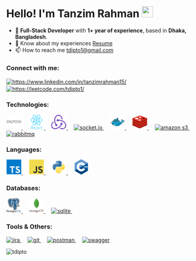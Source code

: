 # Hello! I'm Tanzim Rahman <img src="https://media.giphy.com/media/hvRJCLFzcasrR4ia7z/giphy.gif" width="29px" height="29px">

- 💼 **Full-Stack Developer** with **1+ year of experience**, based in **Dhaka, Bangladesh**.
- 📄 Know about my experiences [Resume](https://drive.google.com/file/d/1O0EKElwmQCnDTRlUm2_Kh6ScY0fMtNK2/view?usp=sharing)
- 📫 How to reach me tdipto1@gmail.com



<h3 align="left">Connect with me:</h3>
<p align="left">
<a href="https://www.linkedin.com/in/tanzimrahman15/" target="blank"><img align="center" src="https://raw.githubusercontent.com/rahuldkjain/github-profile-readme-generator/master/src/images/icons/Social/linked-in-alt.svg" alt="https://www.linkedin.com/in/tanzimrahman15/" height="30" width="40" /></a>
<a href="https://leetcode.com/tdipto1/" target="blank"><img align="center" src="https://raw.githubusercontent.com/rahuldkjain/github-profile-readme-generator/master/src/images/icons/Social/leet-code.svg" alt="https://leetcode.com/tdipto1/" height="30" width="40" /></a>
</p>





<h3 align="left">Technologies:</h3>
<p align="left"> 
<a href="https://expressjs.com/" target="_blank" rel="noreferrer">
  <img src="https://raw.githubusercontent.com/devicons/devicon/master/icons/express/express-original-wordmark.svg" alt="express" width="40" height="40"/>
</a>
 &nbsp;&nbsp;&nbsp;
<a href="https://reactjs.org/" target="_blank" rel="noreferrer">
  <img src="https://raw.githubusercontent.com/devicons/devicon/master/icons/react/react-original-wordmark.svg" alt="react" width="40" height="40"/>
</a>
<!-- &nbsp;&nbsp;&nbsp;
<a href="https://nodejs.org" target="_blank" rel="noreferrer"> 
  <img src="https://raw.githubusercontent.com/devicons/devicon/master/icons/nodejs/nodejs-original-wordmark.svg" alt="nodejs" width="40" height="40"/> 
</a> -->
 &nbsp;&nbsp;&nbsp;
<a href="https://redux.js.org" target="_blank" rel="noreferrer"> 
  <img src="https://raw.githubusercontent.com/devicons/devicon/master/icons/redux/redux-original.svg" alt="redux" width="40" height="40"/> 
</a>
<!-- &nbsp;&nbsp;&nbsp;
<a href="https://firebase.google.com/" target="_blank" rel="noreferrer"> 
  <img src="https://www.vectorlogo.zone/logos/firebase/firebase-icon.svg" alt="firebase" width="40" height="40"/> 
</a> -->
<!-- &nbsp;&nbsp;&nbsp;
<a href="https://graphql.org" target="_blank" rel="noreferrer"> 
  <img src="https://www.vectorlogo.zone/logos/graphql/graphql-icon.svg" alt="graphql" width="40" height="40"/> 
</a> -->
 &nbsp;&nbsp;&nbsp;
<a href="https://socket.io/" target="_blank" rel="noreferrer">
  <img src="https://upload.wikimedia.org/wikipedia/commons/9/96/Socket-io.svg" alt="socket.io" width="40" height="40"/>
</a>
 &nbsp;&nbsp;&nbsp;
<a href="https://www.docker.com/" target="_blank" rel="noreferrer">
  <img src="https://raw.githubusercontent.com/devicons/devicon/master/icons/docker/docker-original.svg" alt="docker" width="40" height="40"/>
</a>
 &nbsp;&nbsp;&nbsp;
<a href="https://redis.io/" target="_blank" rel="noreferrer">
  <img src="https://raw.githubusercontent.com/devicons/devicon/master/icons/redis/redis-original.svg" alt="redis" width="40" height="40"/>
</a>
&nbsp;&nbsp;&nbsp;
<a href="https://aws.amazon.com/s3/" target="_blank" rel="noreferrer">
    <img src="https://upload.wikimedia.org/wikipedia/commons/b/bc/Amazon-S3-Logo.svg" alt="amazon s3" width="40" height="40"/>
</a>
 &nbsp;&nbsp;&nbsp;
<a href="https://www.rabbitmq.com/" target="_blank" rel="noreferrer">
  <img src="https://cdn.worldvectorlogo.com/logos/rabbitmq.svg" alt="rabbitmq" width="40" height="40"/>
</a>

<!-- &nbsp;&nbsp;&nbsp;
<a href="https://www.djangoproject.com/" target="_blank" rel="noreferrer">
  <img src="https://cdn.worldvectorlogo.com/logos/django.svg" alt="django" width="40" height="40"/>
</a> -->






<h3 align="left">Languages:</h3>
<p align="left"> 
<a href="https://www.typescriptlang.org/" target="_blank" rel="noreferrer">
  <img src="https://raw.githubusercontent.com/devicons/devicon/master/icons/typescript/typescript-original.svg" alt="typescript" width="40" height="40"/>
</a>
&nbsp;&nbsp;&nbsp;
<a href="https://developer.mozilla.org/en-US/docs/Web/JavaScript" target="_blank" rel="noreferrer">
  <img src="https://raw.githubusercontent.com/devicons/devicon/master/icons/javascript/javascript-original.svg" alt="javascript" width="40" height="40"/>
</a>
&nbsp;&nbsp;&nbsp;
<a href="https://www.python.org" target="_blank" rel="noreferrer">
  <img src="https://raw.githubusercontent.com/devicons/devicon/master/icons/python/python-original.svg" alt="python" width="40" height="40"/>
</a>
&nbsp;&nbsp;&nbsp;
<a href="https://www.w3schools.com/cpp/" target="_blank" rel="noreferrer">
  <img src="https://raw.githubusercontent.com/devicons/devicon/master/icons/cplusplus/cplusplus-original.svg" alt="cplusplus" width="40" height="40"/>
</a>

  






<h3 align="left">Databases:</h3>
<p align="left"> 
<a href="https://www.postgresql.org" target="_blank" rel="noreferrer">
  <img src="https://raw.githubusercontent.com/devicons/devicon/master/icons/postgresql/postgresql-original-wordmark.svg" alt="postgresql" width="40" height="40"/>
</a>
&nbsp;&nbsp;&nbsp;
<a href="https://www.mongodb.com/" target="_blank" rel="noreferrer">
  <img src="https://raw.githubusercontent.com/devicons/devicon/master/icons/mongodb/mongodb-original-wordmark.svg" alt="mongodb" width="40" height="40"/>
</a>
&nbsp;&nbsp;&nbsp;
<a href="https://www.sqlite.org/" target="_blank" rel="noreferrer">
  <img src="https://www.vectorlogo.zone/logos/sqlite/sqlite-icon.svg" alt="sqlite" width="40" height="40"/>
</a>
&nbsp;&nbsp;&nbsp;






<h3 align="left">Tools & Others:</h3>
<p align="left"> 
<a href="https://www.atlassian.com/software/jira" target="_blank" rel="noreferrer">
  <img src="https://cdn.jsdelivr.net/gh/devicons/devicon/icons/jira/jira-original.svg" alt="jira" width="40" height="40"/>
</a>
&nbsp;&nbsp;&nbsp;
<a href="https://git-scm.com/" target="_blank" rel="noreferrer"> 
  <img src="https://www.vectorlogo.zone/logos/git-scm/git-scm-icon.svg" alt="git" width="40" height="40"/> 
</a>
&nbsp;&nbsp;&nbsp;
<a href="https://postman.com" target="_blank" rel="noreferrer"> 
  <img src="https://www.vectorlogo.zone/logos/getpostman/getpostman-icon.svg" alt="postman" width="40" height="40"/> 
</a>
&nbsp;&nbsp;&nbsp;
<a href="https://swagger.io/" target="_blank" rel="noreferrer"> 
  <img src="https://cdn.svgporn.com/logos/swagger.svg" alt="swagger" width="40" height="40"/> 
</a>




</p>


<p><img align="left" src="https://github-readme-stats.vercel.app/api/top-langs?username=tdipto&show_icons=true&locale=en&layout=compact" alt="tdipto" /></p>


